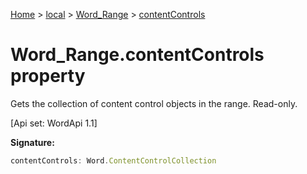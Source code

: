[Home](./index) &gt; [local](local.md) &gt; [Word\_Range](local.word_range.md) &gt; [contentControls](local.word_range.contentcontrols.md)

# Word\_Range.contentControls property

Gets the collection of content control objects in the range. Read-only. 

 \[Api set: WordApi 1.1\]

**Signature:**
```javascript
contentControls: Word.ContentControlCollection
```
